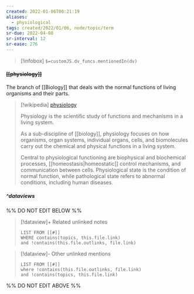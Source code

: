 ```yaml
---
created: 2022-01-06T00:21:19 
aliases:
  - physiological
tags: created/2022/01/06, node/topic/term
sr-due: 2022-04-08
sr-interval: 12
sr-ease: 276
---
```

> [!infobox]
`$=customJS.dv_funcs.mentionedIn(dv)`

#### <s class="topic-title">[[physiology]]</s>

The branch of [[Biology]] that deals with the normal functions of living organisms and their parts.

> [!wikipedia] [physiology](https://en.wikipedia.org/wiki/Physiology)
> 
> Physiology is the scientific study of functions and mechanisms in a living system.
> 
> As a sub-discipline of [[biology]], physiology focuses on how organisms, organ systems, individual organs, cells, and biomolecules carry out the chemical and physical functions in a living system. 
> 
> Central to physiological functioning are biophysical and biochemical processes, [[homeostasis|homeostatic]] control mechanisms, and communication between cells. Physiological state is the condition of normal function, while pathological state refers to abnormal conditions, including human diseases.
> 

##### ^dataviews

%% DO NOT EDIT BELOW %%
> [!dataview]+ Related unlinked notes
> ```dataview
> LIST FROM [[#]]
> WHERE contains(topics, this.file.link)
> and !contains(this.file.outlinks, file.link)
> ```
 
> [!dataview]- Other unlinked mentions
> ```dataview
> LIST FROM [[#]]
> where !contains(this.file.outlinks, file.link)
> and !contains(topics, this.file.link)
> ```

%% DO NOT EDIT ABOVE %%